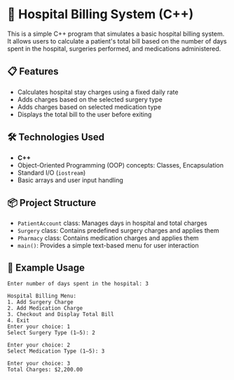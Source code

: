 # 🏥 Hospital Billing System (C++)

This is a simple C++ program that simulates a basic hospital billing system. It allows users to calculate a patient's total bill based on the number of days spent in the hospital, surgeries performed, and medications administered.

## 📋 Features

- Calculates hospital stay charges using a fixed daily rate
- Adds charges based on the selected surgery type
- Adds charges based on selected medication type
- Displays the total bill to the user before exiting

## 🛠️ Technologies Used

- **C++**
- Object-Oriented Programming (OOP) concepts: Classes, Encapsulation
- Standard I/O (`iostream`)
- Basic arrays and user input handling

## 📦 Project Structure

- `PatientAccount` class: Manages days in hospital and total charges
- `Surgery` class: Contains predefined surgery charges and applies them
- `Pharmacy` class: Contains medication charges and applies them
- `main()`: Provides a simple text-based menu for user interaction

## 🧪 Example Usage

```text
Enter number of days spent in the hospital: 3

Hospital Billing Menu:
1. Add Surgery Charge
2. Add Medication Charge
3. Checkout and Display Total Bill
4. Exit
Enter your choice: 1
Select Surgery Type (1–5): 2

Enter your choice: 2
Select Medication Type (1–5): 3

Enter your choice: 3
Total Charges: $2,200.00
